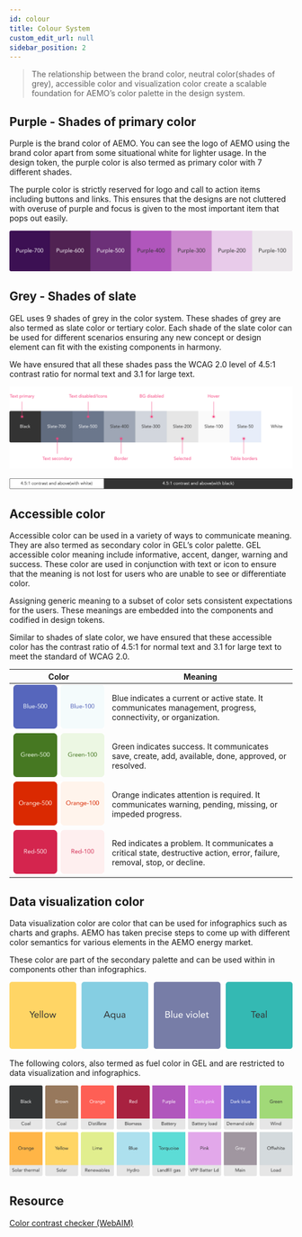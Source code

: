 ```yaml
---
id: colour
title: Colour System
custom_edit_url: null
sidebar_position: 2
---
```


> The relationship between the brand color, neutral color(shades of grey), accessible color and visualization color create a scalable foundation for AEMO’s color palette in the design system.


## Purple - Shades of primary color

Purple is the brand color of AEMO. You can see the logo of AEMO using the brand color apart from some situational white for lighter usage. In the design token, the purple color is also termed as primary color with 7 different shades.

The purple color is strictly reserved for logo and call to action items including buttons and links. This ensures that the designs are not cluttered with overuse of purple and focus is given to the most important item that pops out easily.

![Primary color](../assets/color-shades-of-purple.svg)


## Grey - Shades of slate

GEL uses 9 shades of grey in the color system. These shades of grey are also termed as slate color or tertiary color. Each shade of the slate color can be used for different scenarios ensuring any new concept or design element can fit with the existing components in harmony.

We have ensured that all these shades pass the WCAG 2.0 level of 4.5:1 contrast ratio for normal text and 3.1 for large text.

![Tertiary color](../assets/color-shades-of-grey.svg)

![Contrast](../assets/contrast.svg)


## Accessible color

Accessible color can be used in a variety of ways to communicate meaning. They are also termed as secondary color in GEL’s color palette. GEL accessible color meaning include informative, accent, danger, warning and success. These color are used in conjunction with text or icon to ensure that the meaning is not lost for users who are unable to see or differentiate color.

Assigning generic meaning to a subset of color sets consistent expectations for the users. These meanings are embedded into the components and codified in design tokens.

Similar to shades of slate color, we have ensured that these accessible color has the contrast ratio of 4.5:1 for normal text and 3.1 for large text to meet the standard of WCAG 2.0.

| Color | Meaning |
| ----- | ------- |
| ![Blue](../assets/color-informative.svg) | Blue indicates a current or active state. It communicates management, progress, connectivity, or organization. |
| ![Green](../assets/color-success.svg) | Green indicates success. It communicates save, create, add, available, done, approved, or resolved. |
| ![Orange](../assets/color-warning.svg) | Orange indicates attention is required. It communicates warning, pending, missing, or impeded progress. |
| ![Red](../assets/color-danger.svg) | Red indicates a problem. It communicates a critical state, destructive action, error, failure, removal, stop, or decline. |


## Data visualization color

Data visualization color are color that can be used for infographics such as charts and graphs. AEMO has taken precise steps to come up with different color semantics for various elements in the AEMO energy market.

These color are part of the secondary palette and can be used within in components other than infographics.

![Secondary data visualization](../assets/color-secondary-data-vis.svg)

The following colors, also termed as fuel color in GEL and are restricted to data visualization and infographics.

![Fuel data visualization](../assets/color-fuel-data-vis.svg)


## Resource

[Color contrast checker (WebAIM)](https://webaim.org/resources/contrastchecker/)